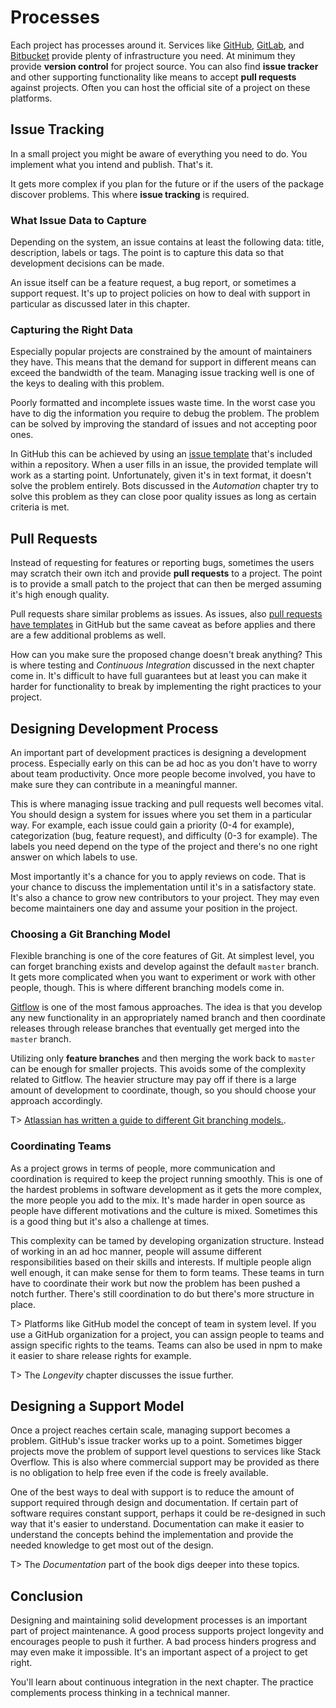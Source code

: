 # Processes

Each project has processes around it. Services like [GitHub](https://github.com/), [GitLab](https://gitlab.com/), and [Bitbucket](https://bitbucket.org/) provide plenty of infrastructure you need. At minimum they provide **version control** for project source. You can also find **issue tracker** and other supporting functionality like means to accept **pull requests** against projects. Often you can host the official site of a project on these platforms.

## Issue Tracking

In a small project you might be aware of everything you need to do. You implement what you intend and publish. That's it.

It gets more complex if you plan for the future or if the users of the package discover problems. This where **issue tracking** is required.

### What Issue Data to Capture

Depending on the system, an issue contains at least the following data: title, description, labels or tags. The point is to capture this data so that development decisions can be made.

An issue itself can be a feature request, a bug report, or sometimes a support request. It's up to project policies on how to deal with support in particular as discussed later in this chapter.

### Capturing the Right Data

Especially popular projects are constrained by the amount of maintainers they have. This means that the demand for support in different means can exceed the bandwidth of the team. Managing issue tracking well is one of the keys to dealing with this problem.

Poorly formatted and incomplete issues waste time. In the worst case you have to dig the information you require to debug the problem. The problem can be solved by improving the standard of issues and not accepting poor ones.

In GitHub this can be achieved by using an [issue template](https://github.com/serverless/serverless/blob/master/.github/ISSUE_TEMPLATE.md) that's included within a repository. When a user fills in an issue, the provided template will work as a starting point. Unfortunately, given it's in text format, it doesn't solve the problem entirely. Bots discussed in the *Automation* chapter try to solve this problem as they can close poor quality issues as long as certain criteria is met.

## Pull Requests

Instead of requesting for features or reporting bugs, sometimes the users may scratch their own itch and provide **pull requests** to a project. The point is to provide a small patch to the project that can then be merged assuming it's high enough quality.

Pull requests share similar problems as issues. As issues, also [pull requests have templates](https://github.com/serverless/serverless/blob/master/.github/PULL_REQUEST_TEMPLATE.md) in GitHub but the same caveat as before applies and there are a few additional problems as well.

How can you make sure the proposed change doesn't break anything? This is where testing and *Continuous Integration* discussed in the next chapter come in. It's difficult to have full guarantees but at least you can make it harder for functionality to break by implementing the right practices to your project.

## Designing Development Process

An important part of development practices is designing a development process. Especially early on this can be ad hoc as you don't have to worry about team productivity. Once more people become involved, you have to make sure they can contribute in a meaningful manner.

This is where managing issue tracking and pull requests well becomes vital. You should design a system for issues where you set them in a particular way. For example, each issue could gain a priority (0-4 for example), categorization (bug, feature request), and difficulty (0-3 for example). The labels you need depend on the type of the project and there's no one right answer on which labels to use.

Most importantly it's a chance for you to apply reviews on code. That is your chance to discuss the implementation until it's in a satisfactory state. It's also a chance to grow new contributors to your project. They may even become maintainers one day and assume your position in the project.

### Choosing a Git Branching Model

Flexible branching is one of the core features of Git. At simplest level, you can forget branching exists and develop against the default `master` branch. It gets more complicated when you want to experiment or work with other people, though. This is where different branching models come in.

[Gitflow](https://github.com/nvie/gitflow) is one of the most famous approaches. The idea is that you develop any new functionality in an appropriately named branch and then coordinate releases through release branches that eventually get merged into the `master` branch.

Utilizing only **feature branches** and then merging the work back to `master` can be enough for smaller projects. This avoids some of the complexity related to Gitflow. The heavier structure may pay off if there is a large amount of development to coordinate, though, so you should choose your approach accordingly.

T> [Atlassian has written a guide to different Git branching models.](https://www.atlassian.com/git/tutorials/comparing-workflows).

### Coordinating Teams

As a project grows in terms of people, more communication and coordination is required to keep the project running smoothly. This is one of the hardest problems in software development as it gets the more complex, the more people you add to the mix. It's made harder in open source as people have different motivations and the culture is mixed. Sometimes this is a good thing but it's also a challenge at times.

This complexity can be tamed by developing organization structure. Instead of working in an ad hoc manner, people will assume different responsibilities based on their skills and interests. If multiple people align well enough, it can make sense for them to form teams. These teams in turn have to coordinate their work but now the problem has been pushed a notch further. There's still coordination to do but there's more structure in place.

T> Platforms like GitHub model the concept of team in system level. If you use a GitHub organization for a project, you can assign people to teams and assign specific rights to the teams. Teams can also be used in npm to make it easier to share release rights for example.

T> The *Longevity* chapter discusses the issue further.

## Designing a Support Model

Once a project reaches certain scale, managing support becomes a problem. GitHub's issue tracker works up to a point. Sometimes bigger projects move the problem of support level questions to services like Stack Overflow. This is also where commercial support may be provided as there is no obligation to help free even if the code is freely available.

One of the best ways to deal with support is to reduce the amount of support required through design and documentation. If certain part of software requires constant support, perhaps it could be re-designed in such way that it's easier to understand. Documentation can make it easier to understand the concepts behind the implementation and provide the needed knowledge to get most out of the design.

T> The *Documentation* part of the book digs deeper into these topics.

## Conclusion

Designing and maintaining solid development processes is an important part of project maintenance. A good process supports project longevity and encourages people to push it further. A bad process hinders progress and may even make it impossible. It's an important aspect of a project to get right.

You'll learn about continuous integration in the next chapter. The practice complements process thinking in a technical manner.
